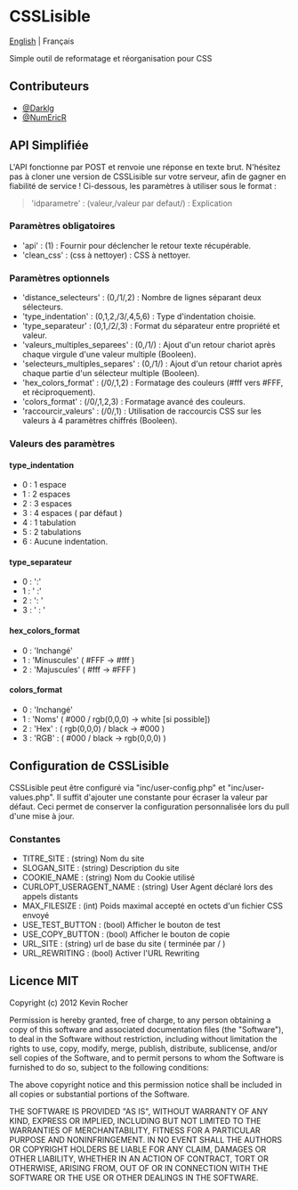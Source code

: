 # CSSLisible

[English](README_en.md) | Français

Simple outil de reformatage et réorganisation pour CSS

## Contributeurs

* [@Darklg](https://github.com/Darklg)
* [@NumEricR](https://github.com/NumEricR)

## API Simplifiée

L'API fonctionne par POST et renvoie une réponse en texte brut. N'hésitez pas à cloner une version de CSSLisible sur votre serveur, afin de gagner en fiabilité de service !
Ci-dessous, les paramètres à utiliser sous le format :

> 'idparametre' : (valeur,/valeur par defaut/) : Explication

### Paramètres obligatoires

* 'api' : (1) : Fournir pour déclencher le retour texte récupérable.
* 'clean_css' : (css à nettoyer) : CSS à nettoyer.

### Paramètres optionnels

* 'distance_selecteurs' : (0,/1/,2) : Nombre de lignes séparant deux sélecteurs.
* 'type_indentation' : (0,1,2,/3/,4,5,6) : Type d'indentation choisie.
* 'type_separateur' : (0,1,/2/,3) : Format du séparateur entre propriété et valeur.
* 'valeurs_multiples_separees' : (0,/1/) : Ajout d'un retour chariot après chaque virgule d'une valeur multiple (Booleen).
* 'selecteurs_multiples_separes' : (0,/1/) : Ajout d'un retour chariot après chaque partie d'un sélecteur multiple (Booleen).
* 'hex_colors_format' : (/0/,1,2) : Formatage des couleurs (#fff vers #FFF, et réciproquement).
* 'colors_format' : (/0/,1,2,3) : Formatage avancé des couleurs.
* 'raccourcir_valeurs' : (/0/,1) : Utilisation de raccourcis CSS sur les valeurs à 4 paramètres chiffrés (Booleen).

### Valeurs des paramètres

#### type_indentation

* 0 : 1 espace
* 1 : 2 espaces
* 2 : 3 espaces
* 3 : 4 espaces ( par défaut )
* 4 : 1 tabulation
* 5 : 2 tabulations
* 6 : Aucune indentation.

#### type_separateur

* 0 : ':'
* 1 : ' :'
* 2 : ': '
* 3 : ' : '

#### hex_colors_format

* 0 : 'Inchangé'
* 1 : 'Minuscules' ( #FFF -> #fff )
* 2 : 'Majuscules' ( #fff -> #FFF )

#### colors_format

* 0 : 'Inchangé'
* 1 : 'Noms' ( #000 / rgb(0,0,0)  -> white [si possible])
* 2 : 'Hex' : ( rgb(0,0,0) / black -> #000 )
* 3 : 'RGB' : ( #000 / black -> rgb(0,0,0) )

## Configuration de CSSLisible

CSSLisible peut être configuré via "inc/user-config.php" et "inc/user-values.php".
Il suffit d'ajouter une constante pour écraser la valeur par défaut.
Ceci permet de conserver la configuration personnalisée lors du pull d'une mise à jour.

### Constantes

* TITRE_SITE : (string) Nom du site
* SLOGAN_SITE : (string) Description du site
* COOKIE_NAME : (string) Nom du Cookie utilisé
* CURLOPT_USERAGENT_NAME : (string) User Agent déclaré lors des appels distants
* MAX_FILESIZE : (int) Poids maximal accepté en octets d'un fichier CSS envoyé
* USE_TEST_BUTTON : (bool) Afficher le bouton de test
* USE_COPY_BUTTON : (bool) Afficher le bouton de copie
* URL_SITE : (string) url de base du site ( terminée par / )
* URL_REWRITING : (bool) Activer l'URL Rewriting

## Licence MIT

Copyright (c) 2012 Kevin Rocher

Permission is hereby granted, free of charge, to any person obtaining a copy of this software and associated documentation files (the "Software"), to deal in the Software without restriction, including without limitation the rights to use, copy, modify, merge, publish, distribute, sublicense, and/or sell copies of the Software, and to permit persons to whom the Software is furnished to do so, subject to the following conditions:

The above copyright notice and this permission notice shall be included in all copies or substantial portions of the Software.

THE SOFTWARE IS PROVIDED "AS IS", WITHOUT WARRANTY OF ANY KIND, EXPRESS OR IMPLIED, INCLUDING BUT NOT LIMITED TO THE WARRANTIES OF MERCHANTABILITY, FITNESS FOR A PARTICULAR PURPOSE AND NONINFRINGEMENT. IN NO EVENT SHALL THE AUTHORS OR COPYRIGHT HOLDERS BE LIABLE FOR ANY CLAIM, DAMAGES OR OTHER LIABILITY, WHETHER IN AN ACTION OF CONTRACT, TORT OR OTHERWISE, ARISING FROM, OUT OF OR IN CONNECTION WITH THE SOFTWARE OR THE USE OR OTHER DEALINGS IN THE SOFTWARE.
